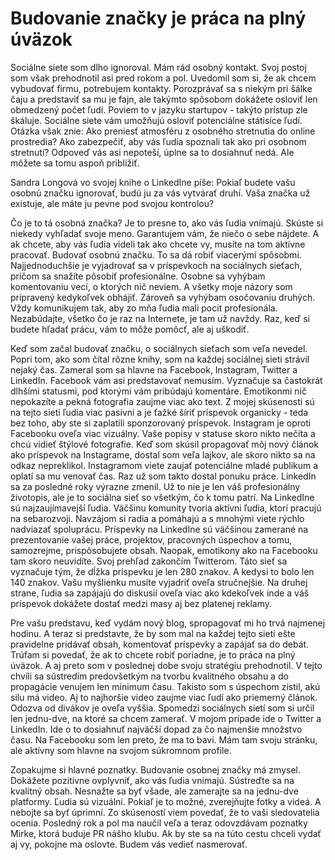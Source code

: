 # Budovanie značky je práca na plný úväzok
Sociálne siete som dlho ignoroval. Mám rád osobný kontakt. Svoj postoj som však prehodnotil asi pred rokom a pol. Uvedomil som si, že ak chcem vybudovať firmu, potrebujem kontakty. Porozprávať sa s niekým pri šálke čaju a predstaviť sa mu je fajn, ale takýmto spôsobom dokážete osloviť len obmedzený počet ľudí. Poviem to v jazyku startupov - takýto prístup zle škáluje. Sociálne siete vám umožňujú osloviť potenciálne státisíce ľudí. Otázka však znie: Ako preniesť atmosféru z osobného stretnutia do online prostredia? Ako zabezpečiť, aby vás ľudia spoznali tak ako pri osobnom stretnutí? Odpoveď vás asi nepoteší, úplne sa to dosiahnuť nedá. Ale môžete sa tomu aspoň priblížiť.

Sandra Longová vo svojej knihe o LinkedIne píše:
Pokiaľ budete vašu osobnú značku ignorovať, budú ju za vás vytvárať druhí. Vaša značka už existuje, ale máte ju pevne pod svojou kontrolou?

Čo je to tá osobná značka? Je to presne to, ako vás ľudia vnímajú. Skúste si niekedy vyhľadať svoje meno. Garantujem vám, že niečo o sebe nájdete. A ak chcete, aby vás ľudia videli tak ako chcete vy, musíte na tom aktívne pracovať. Budovať osobnú značku. To sa dá robiť viacerými spôsobmi. Najjednoduchšie je vyjadrovať sa v príspevkoch na sociálnych sieťach, pričom sa snažíte pôsobiť profesionálne. Osobne sa vyhýbam komentovaniu vecí, o ktorých nič neviem. A všetky moje názory som pripravený kedykoľvek obhájiť. Zároveň sa vyhýbam osočovaniu druhých. Vždy komunikujem tak, aby zo mňa ľudia mali pocit profesionála. Nezabúdajte, všetko čo je raz na Internete, je tam už navždy. Raz, keď si budete hľadať prácu, vám to môže pomôcť, ale aj uškodiť.

Keď som začal budovať značku, o sociálnych sieťach som veľa nevedel. Popri tom, ako som čítal rôzne knihy, som na každej sociálnej sieti strávil nejaký čas. Zameral som sa hlavne na Facebook, Instagram, Twitter a LinkedIn. Facebook vám asi predstavovať nemusím. Vyznačuje sa častokrát dlhšími statusmi, pod ktorými vám pribúdajú komentáre. Emotikonmi nič nepokazíte a pekná fotografia zaujme viac ako text. Z mojej skúsenosti sú na tejto sieti ľudia viac pasívni a je ťažké šíriť príspevok organicky - teda bez toho, aby ste si zaplatili sponzorovaný príspevok. Instagram je oproti Facebooku oveľa viac vizuálny. Vaše popisy v statuse skoro nikto nečíta a chcú vidieť štýlové fotografie. Keď som skúsil propagovať môj nový článok ako príspevok na Instagrame, dostal som veľa lajkov, ale skoro nikto sa na odkaz nepreklikol. Instagramom viete zaujať potenciálne mladé publikum a oplatí sa mu venovať čas. Raz už som takto dostal ponuku práce. LinkedIn sa za posledné roky výrazne zmenil. Už to nie je len váš profesionálny životopis, ale je to sociálna sieť so všetkým, čo k tomu patrí. Na LinkedIne sú najzaujímavejší ľudia. Väčšinu komunity tvoria aktívni ľudia, ktorí pracujú na sebarozvoji. Navzájom si radia a pomáhajú a s mnohými viete rýchlo nadviazať spoluprácu. Príspevky na LinkedIne sú väčšinou zamerané na prezentovanie vašej práce, projektov, pracovných úspechov a tomu, samozrejme, prispôsobujete obsah. Naopak, emotikony ako na Facebooku tam skoro neuvidíte. Svoj prehľad zakončím Twitterom. Táto sieť sa vyznačuje tým, že dĺžka príspevku je len 280 znakov. A kedysi to bolo len 140 znakov. Vašu myšlienku musíte vyjadriť oveľa stručnejšie. Na druhej strane, ľudia sa zapájajú do diskusií oveľa viac ako kdekoľvek inde a váš príspevok dokážete dostať medzi masy aj bez platenej reklamy.

Pre vašu predstavu, keď vydám nový blog, spropagovať mi ho trvá najmenej hodinu. A teraz si predstavte, že by som mal na každej tejto sieti ešte pravidelne pridávať obsah, komentovať príspevky a zapájať sa do debát. Trúfam si povedať, že ak to chcete robiť poriadne, je to práca na plný úväzok. A aj preto som v poslednej dobe svoju stratégiu prehodnotil. V tejto chvíli sa sústredím predovšetkým na tvorbu kvalitného obsahu a do propagácie venujem len minimum času. Takisto som s úspechom zistil, akú silu má video. Aj to najhoršie video zaujme viac ľudí ako priemerný článok. Odozva od divákov je oveľa vyššia. Spomedzi sociálnych sietí som si určil len jednu-dve, na ktoré sa chcem zamerať. V mojom prípade ide o Twitter a LinkedIn. Ide o to dosiahnuť najväčší dopad za čo najmenšie množstvo času. Na Facebooku som len preto, že ma to baví. Mám tam svoju stránku, ale aktívny som hlavne na svojom súkromnom profile.

Zopakujme si hlavné poznatky. Budovanie osobnej značky má zmysel. Dokážete pozitívne ovplyvniť, ako vás ľudia vnímajú. Sústreďte sa na kvalitný obsah. Nesnažte sa byť všade, ale zamerajte sa na jednu-dve platformy. Ľudia sú vizuálni. Pokiaľ je to možné, zverejňujte fotky a videá. A nebojte sa byť úprimní. Zo skúseností viem povedať, že to vaši sledovatelia ocenia. Posledný rok a pol ma naučil veľa a teraz odovzdávam poznatky Mirke, ktorá buduje PR nášho klubu. Ak by ste sa na túto cestu chceli vydať aj vy, pokojne ma oslovte. Budem vás vedieť nasmerovať.